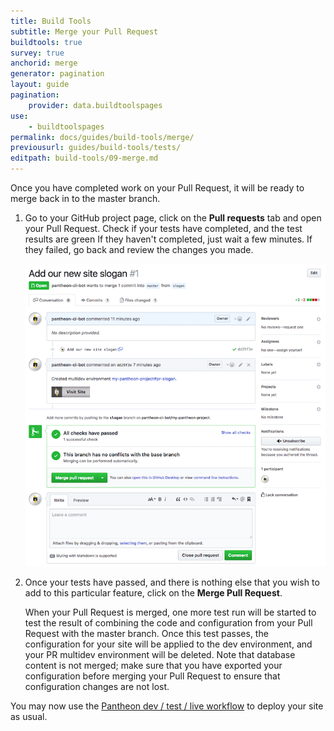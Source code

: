 ```yaml
---
title: Build Tools
subtitle: Merge your Pull Request
buildtools: true
survey: true
anchorid: merge
generator: pagination
layout: guide
pagination:
    provider: data.buildtoolspages
use:
    - buildtoolspages
permalink: docs/guides/build-tools/merge/
previousurl: guides/build-tools/tests/
editpath: build-tools/09-merge.md
---
```

Once you have completed work on your Pull Request, it will be ready to merge back in to the master branch.

1.  Go to your GitHub project page, click on the **Pull requests** tab and open your Pull Request. Check if your tests have completed, and the test results are green If they haven't completed, just wait a few minutes. If they failed, go back and review the changes you made.

    ![Passed Pull Request](/source/docs/assets/images/pr-workflow/slogan-pr-passed.png)

2.  Once your tests have passed, and there is nothing else that you wish to add to this particular feature, click on the **Merge Pull Request**.

    When your Pull Request is merged, one more test run will be started to test the result of combining the code and configuration from your Pull Request with the master branch. Once this test passes, the configuration for your site will be applied to the dev environment, and your PR multidev environment will be deleted. Note that database content is not merged; make sure that you have exported your configuration before merging your Pull Request to ensure that configuration changes are not lost.

You may now use the [Pantheon dev / test / live workflow](https://pantheon.io/docs/pantheon-workflow/) to deploy your site as usual.
